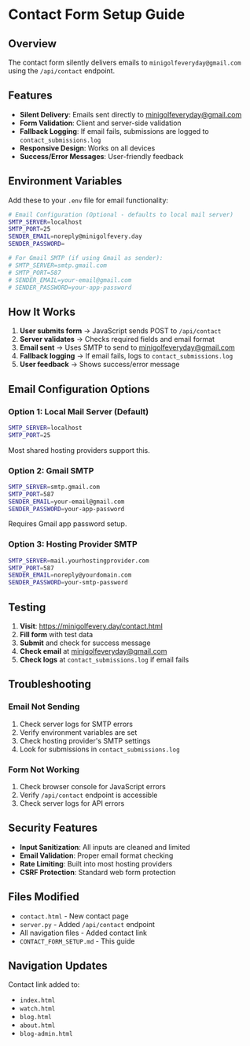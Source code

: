 # Contact Form Setup Guide

## Overview

The contact form silently delivers emails to `minigolfeveryday@gmail.com` using the `/api/contact` endpoint.

## Features

- **Silent Delivery**: Emails sent directly to minigolfeveryday@gmail.com
- **Form Validation**: Client and server-side validation
- **Fallback Logging**: If email fails, submissions are logged to `contact_submissions.log`
- **Responsive Design**: Works on all devices
- **Success/Error Messages**: User-friendly feedback

## Environment Variables

Add these to your `.env` file for email functionality:

```bash
# Email Configuration (Optional - defaults to local mail server)
SMTP_SERVER=localhost
SMTP_PORT=25
SENDER_EMAIL=noreply@minigolfevery.day
SENDER_PASSWORD=

# For Gmail SMTP (if using Gmail as sender):
# SMTP_SERVER=smtp.gmail.com
# SMTP_PORT=587
# SENDER_EMAIL=your-email@gmail.com
# SENDER_PASSWORD=your-app-password
```

## How It Works

1. **User submits form** → JavaScript sends POST to `/api/contact`
2. **Server validates** → Checks required fields and email format
3. **Email sent** → Uses SMTP to send to minigolfeveryday@gmail.com
4. **Fallback logging** → If email fails, logs to `contact_submissions.log`
5. **User feedback** → Shows success/error message

## Email Configuration Options

### Option 1: Local Mail Server (Default)
```bash
SMTP_SERVER=localhost
SMTP_PORT=25
```
Most shared hosting providers support this.

### Option 2: Gmail SMTP
```bash
SMTP_SERVER=smtp.gmail.com
SMTP_PORT=587
SENDER_EMAIL=your-email@gmail.com
SENDER_PASSWORD=your-app-password
```
Requires Gmail app password setup.

### Option 3: Hosting Provider SMTP
```bash
SMTP_SERVER=mail.yourhostingprovider.com
SMTP_PORT=587
SENDER_EMAIL=noreply@yourdomain.com
SENDER_PASSWORD=your-smtp-password
```

## Testing

1. **Visit**: https://minigolfevery.day/contact.html
2. **Fill form** with test data
3. **Submit** and check for success message
4. **Check email** at minigolfeveryday@gmail.com
5. **Check logs** at `contact_submissions.log` if email fails

## Troubleshooting

### Email Not Sending
1. Check server logs for SMTP errors
2. Verify environment variables are set
3. Check hosting provider's SMTP settings
4. Look for submissions in `contact_submissions.log`

### Form Not Working
1. Check browser console for JavaScript errors
2. Verify `/api/contact` endpoint is accessible
3. Check server logs for API errors

## Security Features

- **Input Sanitization**: All inputs are cleaned and limited
- **Email Validation**: Proper email format checking
- **Rate Limiting**: Built into most hosting providers
- **CSRF Protection**: Standard web form protection

## Files Modified

- `contact.html` - New contact page
- `server.py` - Added `/api/contact` endpoint
- All navigation files - Added contact link
- `CONTACT_FORM_SETUP.md` - This guide

## Navigation Updates

Contact link added to:
- `index.html`
- `watch.html` 
- `blog.html`
- `about.html`
- `blog-admin.html` 
